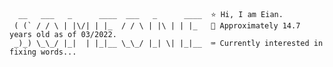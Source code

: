 ```
  __   ___   _      ____  ___   _      ____  ⭐ Hi, I am Eian.
 ( (` / / \ | |\/| | |_  / / \ | |\ | | |_   👦 Approximately 14.7 years old as of 03/2022.
 _)_) \_\_/ |_|  | |_|__ \_\_/ |_| \| |_|__  ⌨️ Currently interested in fixing words...
```
<!---
ImEianLee/ImEianLee is a ✨ special ✨ repository because its `README.md` (this file) appears on your GitHub profile.
You can click the Preview link to take a look at your changes.
--->
